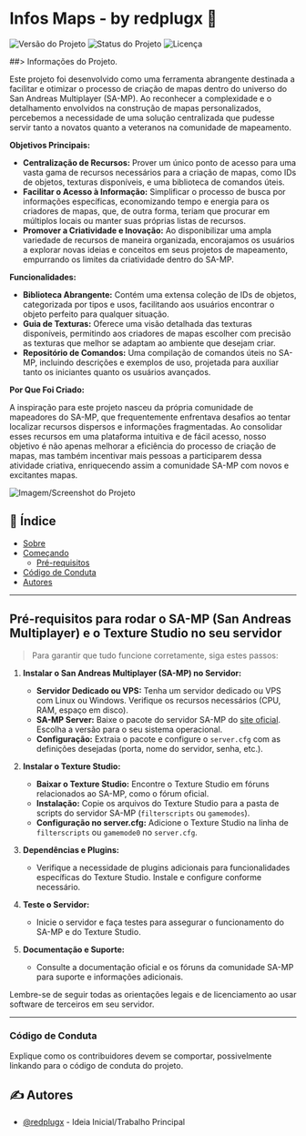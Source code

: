 # Infos Maps - by redplugx 🔌

![Versão do Projeto](https://img.shields.io/badge/version-1.0.0-blue.svg?cacheSeconds=2592000)
![Status do Projeto](https://img.shields.io/badge/status-active-success.svg)
![Licença](https://img.shields.io/badge/license-MIT-blue.svg)

##> Informações do Projeto.

Este projeto foi desenvolvido como uma ferramenta abrangente destinada a facilitar e otimizar o processo de criação de mapas dentro do universo do San Andreas Multiplayer (SA-MP). Ao reconhecer a complexidade e o detalhamento envolvidos na construção de mapas personalizados, percebemos a necessidade de uma solução centralizada que pudesse servir tanto a novatos quanto a veteranos na comunidade de mapeamento.

**Objetivos Principais:**

- **Centralização de Recursos:** Prover um único ponto de acesso para uma vasta gama de recursos necessários para a criação de mapas, como IDs de objetos, texturas disponíveis, e uma biblioteca de comandos úteis.
- **Facilitar o Acesso à Informação:** Simplificar o processo de busca por informações específicas, economizando tempo e energia para os criadores de mapas, que, de outra forma, teriam que procurar em múltiplos locais ou manter suas próprias listas de recursos.
- **Promover a Criatividade e Inovação:** Ao disponibilizar uma ampla variedade de recursos de maneira organizada, encorajamos os usuários a explorar novas ideias e conceitos em seus projetos de mapeamento, empurrando os limites da criatividade dentro do SA-MP.

**Funcionalidades:**

- **Biblioteca Abrangente:** Contém uma extensa coleção de IDs de objetos, categorizada por tipos e usos, facilitando aos usuários encontrar o objeto perfeito para qualquer situação.
- **Guia de Texturas:** Oferece uma visão detalhada das texturas disponíveis, permitindo aos criadores de mapas escolher com precisão as texturas que melhor se adaptam ao ambiente que desejam criar.
- **Repositório de Comandos:** Uma compilação de comandos úteis no SA-MP, incluindo descrições e exemplos de uso, projetada para auxiliar tanto os iniciantes quanto os usuários avançados.

**Por Que Foi Criado:**

A inspiração para este projeto nasceu da própria comunidade de mapeadores do SA-MP, que frequentemente enfrentava desafios ao tentar localizar recursos dispersos e informações fragmentadas. Ao consolidar esses recursos em uma plataforma intuitiva e de fácil acesso, nosso objetivo é não apenas melhorar a eficiência do processo de criação de mapas, mas também incentivar mais pessoas a participarem dessa atividade criativa, enriquecendo assim a comunidade SA-MP com novos e excitantes mapas.


![Imagem/Screenshot do Projeto](caminho_para_imagem.png)

## 📝 Índice

- [Sobre](#sobre)
- [Começando](#começando)
  - [Pré-requisitos](#pré-requisitos-para-rodar-o-sa-mp-san-andreas-multiplayer-e-o-texture-studio-no-seu-servidor)
- [Código de Conduta](#código-de-conduta)
- [Autores](#%EF%B8%8F-autores)







---
## Pré-requisitos para rodar o SA-MP (San Andreas Multiplayer) e o Texture Studio no seu servidor

>Para garantir que tudo funcione corretamente, siga estes passos:

1. **Instalar o San Andreas Multiplayer (SA-MP) no Servidor:**
   - **Servidor Dedicado ou VPS:** Tenha um servidor dedicado ou VPS com Linux ou Windows. Verifique os recursos necessários (CPU, RAM, espaço em disco).
   - **SA-MP Server:** Baixe o pacote do servidor SA-MP do [site oficial](http://www.sa-mp.com/download.php). Escolha a versão para o seu sistema operacional.
   - **Configuração:** Extraia o pacote e configure o `server.cfg` com as definições desejadas (porta, nome do servidor, senha, etc.).

2. **Instalar o Texture Studio:**
   - **Baixar o Texture Studio:** Encontre o Texture Studio em fóruns relacionados ao SA-MP, como o fórum oficial.
   - **Instalação:** Copie os arquivos do Texture Studio para a pasta de scripts do servidor SA-MP (`filterscripts` ou `gamemodes`).
   - **Configuração no server.cfg:** Adicione o Texture Studio na linha de `filterscripts` ou `gamemode0` no `server.cfg`.

3. **Dependências e Plugins:**
   - Verifique a necessidade de plugins adicionais para funcionalidades específicas do Texture Studio. Instale e configure conforme necessário.

4. **Teste o Servidor:**
   - Inicie o servidor e faça testes para assegurar o funcionamento do SA-MP e do Texture Studio.

5. **Documentação e Suporte:**
   - Consulte a documentação oficial e os fóruns da comunidade SA-MP para suporte e informações adicionais.

Lembre-se de seguir todas as orientações legais e de licenciamento ao usar software de terceiros em seu servidor.

---


### Código de Conduta

Explique como os contribuidores devem se comportar, possivelmente linkando para o código de conduta do projeto.


## ✍️ Autores

- [@redplugx](https://github.com/redplugx) - Ideia Inicial/Trabalho Principal


